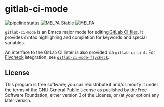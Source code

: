 # gitlab-ci-mode

[![pipeline status](https://gitlab.com/joewreschnig/gitlab-ci-mode/badges/master/pipeline.svg)](https://gitlab.com/joewreschnig/gitlab-ci-mode/commits/master) [![MELPA Stable](http://stable.melpa.org/packages/gitlab-ci-mode-badge.svg)](http://stable.melpa.org/#/gitlab-ci-mode) [![MELPA](http://melpa.org/packages/gitlab-ci-mode-badge.svg)](http://melpa.org/#/gitlab-ci-mode)


`gitlab-ci-mode` is an Emacs major mode for editing [GitLab CI files][].
It provides syntax highlighting and completion for keywords and special
variables.

An interface to the [GitLab CI linter][] is also provided via
`gitlab-ci-lint`. For [Flycheck][] integration, see
[`gitlab-ci-mode-flycheck`][gitlab-ci-mode-flycheck].

[Flycheck]: http://www.flycheck.org/
[GitLab CI files]: https://docs.gitlab.com/ce/ci/yaml/README.html
[GitLab CI linter]: https://docs.gitlab.com/ce/api/lint.html
[gitlab-ci-mode-flycheck]: https://gitlab.com/joewreschnig/gitlab-ci-mode-flycheck

## License

This program is free software; you can redistribute it and/or modify it
under the terms of the GNU General Public License as published by the
Free Software Foundation, either version 3 of the License, or (at your
option) any later version.
